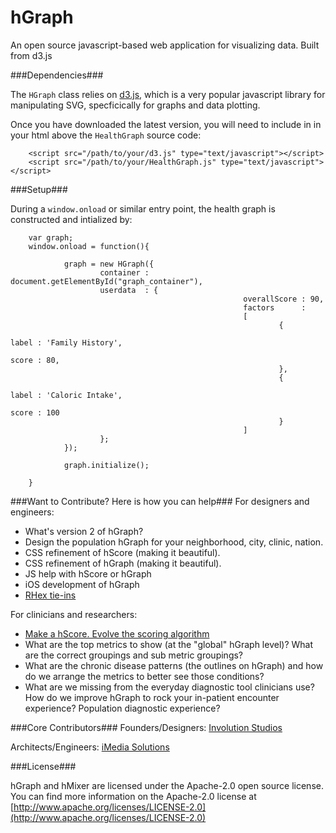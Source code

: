 hGraph
========

An open source javascript-based web application for visualizing data. Built from d3.js


###Dependencies###

The `HGraph` class relies on [d3.js](http://d3js.org/), which is a very popular javascript library for manipulating SVG, specficically for graphs and data plotting.

Once you have downloaded the latest version, you will need to include in in your html above the `HealthGraph` source code:

        <script src="/path/to/your/d3.js" type="text/javascript"></script>
        <script src="/path/to/your/HealthGraph.js" type="text/javascript"></script>

###Setup###

During a `window.onload` or similar entry point, the health graph is constructed and intialized by:

        var graph;
        window.onload = function(){

                graph = new HGraph({
                        container : document.getElementById("graph_container"),
                        userdata  : {
                                                        overallScore : 90,
                                                        factors      :
                                                        [
                                                                {
                                                                        label : 'Family History',
                                                                        score : 80,
                                                                },
                                                                {
                                                                        label : 'Caloric Intake',
                                                                        score : 100
                                                                }
                                                        ]
                        };
                });

                graph.initialize();

        }


###Want to Contribute? Here is how you can help###
For designers and engineers:
* What's version 2 of hGraph?
* Design the population hGraph for your neighborhood, city, clinic, nation.
* CSS refinement of hScore (making it beautiful).
* CSS refinement of hGraph (making it beautiful).
* JS help with hScore or hGraph
* iOS development of hGraph
* [RHex tie-ins](http://wiki.siframework.org/RHEx) 


For clinicians and researchers:
* [Make a hScore. Evolve the scoring algorithm](http://hscoremixer.org/)
* What are the top metrics to show (at the "global" hGraph level)? What are the correct groupings and sub metric groupings?
* What are the chronic disease patterns (the outlines on hGraph) and how do we arrange the metrics to better see those conditions?
* What are we missing from the everyday diagnostic tool clinicians use? How do we improve hGraph to rock your in-patient encounter experience? Population diagnostic experience?

###Core Contributors###
Founders/Designers: [Involution Studios](http://www.goinvo.com/)

Architects/Engineers: [iMedia Solutions](http://www.myimedia.com/)

###License###

hGraph and hMixer are licensed under the Apache-2.0 open source license. You can find more information on the Apache-2.0 license at [http://www.apache.org/licenses/LICENSE-2.0](http://www.apache.org/licenses/LICENSE-2.0)


